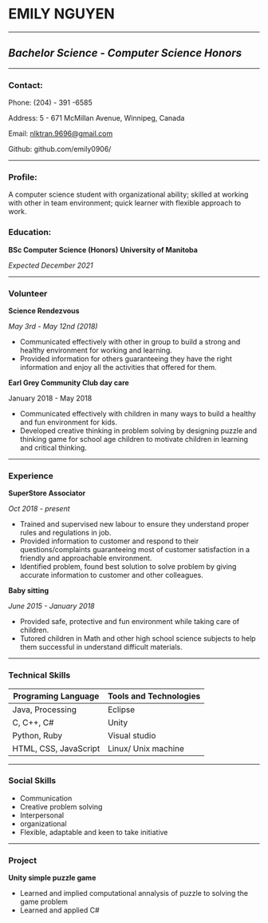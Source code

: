 # **EMILY NGUYEN**
-----------------------------------------------------
## *Bachelor Science - Computer Science Honors*
-------------------------------------------------
###  **Contact:**
Phone: (204) - 391 -6585

Address: 5 - 671 McMillan Avenue, Winnipeg, Canada

Email: nlktran.9696@gmail.com

Github: github.com/emily0906/

------------------------------------------------

### **Profile:**
A computer science student with organizational ability; skilled at working with other in team environment; quick learner with flexible approach to work.
### **Education:**
**BSc Computer Science (Honors)**
**University of Manitoba**

*Expected December 2021*

--------------------------------------------

### **Volunteer**
**Science Rendezvous**

*May 3rd - May 12nd (2018)*
* Communicated effectively with other in group to build a strong and healthy environment for working and learning.
* Provided information for others guaranteeing they have the right information and enjoy all the activities that offered for them.

**Earl Grey Community Club day care**

January 2018 - May 2018
* Communicated effectively with children in many ways to build a healthy and fun environment for kids.
* Developed creative thinking in problem solving by designing puzzle and thinking game for school age children to motivate children in learning and critical thinking.

----------------------------------

### **Experience**
**SuperStore Associator**

*Oct 2018 - present*
* Trained and supervised new labour to ensure they understand proper rules and regulations in job.
* Provided information to customer and respond to their questions/complaints guaranteeing most of customer satisfaction in a friendly and approachable environment.
* Identified problem, found best solution to solve problem by giving accurate information to customer and other colleagues.

**Baby sitting**

*June 2015 - January 2018*
* Provided safe, protective and fun environment while taking care of children.
* Tutored children in Math and other high school science subjects to help them successful in understand difficult materials.

-----------------------------------

### **Technical Skills** 

**Programing Language** | **Tools and Technologies**
------------------------|--------------------------
Java, Processing | Eclipse
 C, C++, C#| Unity
Python, Ruby|Visual studio
HTML, CSS, JavaScript| Linux/ Unix machine


----------------------------------

### **Social Skills**
* Communication
* Creative problem solving
* Interpersonal
* organizational
* Flexible, adaptable and keen to take initiative

-----------------------------------

### Project
**Unity simple puzzle game**
* Learned and implied computational annalysis of puzzle to solving the game problem
* Learned and applied C#
